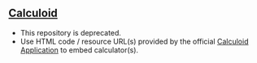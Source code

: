 [Calculoid](https://www.calculoid.com)
--------------------------------------

- This repository is deprecated.
- Use HTML code / resource URL(s) provided by the official [Calculoid Application](https://app.calculoid.com) to embed calculator(s).

